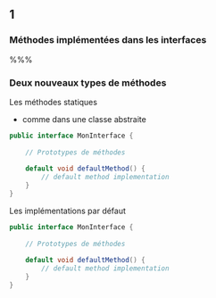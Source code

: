 <!-- .slide: data-background-image="images/java-cup.svg" data-background-size="400px" class="chapter" -->
## 1
### Méthodes implémentées dans les interfaces


%%%


<!-- .slide: class="slide" data-background-image="images/java-cup.svg" data-background-size="400px" -->
### Deux nouveaux types de méthodes

Les méthodes statiques
 - comme dans une classe abstraite

```java
public interface MonInterface {
 
	// Prototypes de méthodes
	
	default void defaultMethod() {
		// default method implementation
	}
}
```
 
Les implémentations par défaut
```java
public interface MonInterface {
 
	// Prototypes de méthodes
	
	default void defaultMethod() {
		// default method implementation
	}
}
```